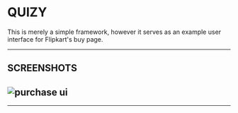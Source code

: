 # QUIZY

This is merely a simple framework, however it serves as an example user interface for Flipkart's buy page.
***
## SCREENSHOTS
![purchase ui](https://github.com/shivenducs1136/Quizy/blob/main/Images/img1.jpg)
-----------------------------------------------------------------------------
***


